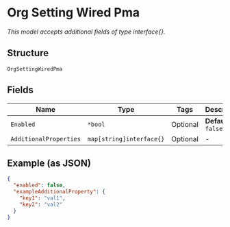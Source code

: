 
# Org Setting Wired Pma

*This model accepts additional fields of type interface{}.*

## Structure

`OrgSettingWiredPma`

## Fields

| Name | Type | Tags | Description |
|  --- | --- | --- | --- |
| `Enabled` | `*bool` | Optional | **Default**: `false` |
| `AdditionalProperties` | `map[string]interface{}` | Optional | - |

## Example (as JSON)

```json
{
  "enabled": false,
  "exampleAdditionalProperty": {
    "key1": "val1",
    "key2": "val2"
  }
}
```

